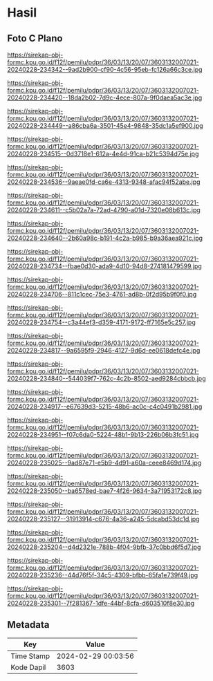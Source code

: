 # Hasil

## Foto C Plano

https://sirekap-obj-formc.kpu.go.id/f12f/pemilu/pdpr/36/03/13/20/07/3603132007021-20240228-234342--9ad2b900-cf90-4c56-95eb-fc126a66c3ce.jpg

https://sirekap-obj-formc.kpu.go.id/f12f/pemilu/pdpr/36/03/13/20/07/3603132007021-20240228-234420--18da2b02-7d9c-4ece-807a-9f0daea5ac3e.jpg

https://sirekap-obj-formc.kpu.go.id/f12f/pemilu/pdpr/36/03/13/20/07/3603132007021-20240228-234449--a86cba6a-3501-45e4-9848-35dc1a5ef900.jpg

https://sirekap-obj-formc.kpu.go.id/f12f/pemilu/pdpr/36/03/13/20/07/3603132007021-20240228-234515--0d3718e1-612a-4e4d-91ca-b21c5394d75e.jpg

https://sirekap-obj-formc.kpu.go.id/f12f/pemilu/pdpr/36/03/13/20/07/3603132007021-20240228-234536--9aeae0fd-ca6e-4313-9348-afac94f52abe.jpg

https://sirekap-obj-formc.kpu.go.id/f12f/pemilu/pdpr/36/03/13/20/07/3603132007021-20240228-234611--c5b02a7a-72ad-4790-a01d-7320e08b613c.jpg

https://sirekap-obj-formc.kpu.go.id/f12f/pemilu/pdpr/36/03/13/20/07/3603132007021-20240228-234640--2b60a98c-b191-4c2a-b985-b9a36aea921c.jpg

https://sirekap-obj-formc.kpu.go.id/f12f/pemilu/pdpr/36/03/13/20/07/3603132007021-20240228-234734--fbae0d30-ada9-4d10-94d8-274181479599.jpg

https://sirekap-obj-formc.kpu.go.id/f12f/pemilu/pdpr/36/03/13/20/07/3603132007021-20240228-234706--811c1cec-75e3-4761-ad8b-0f2d95b9f0f0.jpg

https://sirekap-obj-formc.kpu.go.id/f12f/pemilu/pdpr/36/03/13/20/07/3603132007021-20240228-234754--c3a44ef3-d359-4171-9172-ff7165e5c257.jpg

https://sirekap-obj-formc.kpu.go.id/f12f/pemilu/pdpr/36/03/13/20/07/3603132007021-20240228-234817--9a6595f9-2946-4127-9d6d-ee0618defc4e.jpg

https://sirekap-obj-formc.kpu.go.id/f12f/pemilu/pdpr/36/03/13/20/07/3603132007021-20240228-234840--544039f7-762c-4c2b-8502-aed9284cbbcb.jpg

https://sirekap-obj-formc.kpu.go.id/f12f/pemilu/pdpr/36/03/13/20/07/3603132007021-20240228-234917--e67639d3-5215-48b6-ac0c-c4c0491b2981.jpg

https://sirekap-obj-formc.kpu.go.id/f12f/pemilu/pdpr/36/03/13/20/07/3603132007021-20240228-234951--f07c6da0-5224-48b1-9b13-226b06b3fc51.jpg

https://sirekap-obj-formc.kpu.go.id/f12f/pemilu/pdpr/36/03/13/20/07/3603132007021-20240228-235025--9ad87e71-e5b9-4d91-a60a-ceee8469d174.jpg

https://sirekap-obj-formc.kpu.go.id/f12f/pemilu/pdpr/36/03/13/20/07/3603132007021-20240228-235050--ba6578ed-bae7-4f26-9634-3a71953172c8.jpg

https://sirekap-obj-formc.kpu.go.id/f12f/pemilu/pdpr/36/03/13/20/07/3603132007021-20240228-235127--31913914-c676-4a36-a245-5dcabd53dc1d.jpg

https://sirekap-obj-formc.kpu.go.id/f12f/pemilu/pdpr/36/03/13/20/07/3603132007021-20240228-235204--d4d2321e-788b-4f04-9bfb-37c0bbd6f5d7.jpg

https://sirekap-obj-formc.kpu.go.id/f12f/pemilu/pdpr/36/03/13/20/07/3603132007021-20240228-235236--44d76f5f-34c5-4309-bfbb-65fa1e739f49.jpg

https://sirekap-obj-formc.kpu.go.id/f12f/pemilu/pdpr/36/03/13/20/07/3603132007021-20240228-235301--7f281367-1dfe-44bf-8cfa-d603510f8e30.jpg


## Metadata

| Key        | Value               |
| ---------- | ------------------- |
| Time Stamp | 2024-02-29 00:03:56 |
| Kode Dapil | 3603                |



